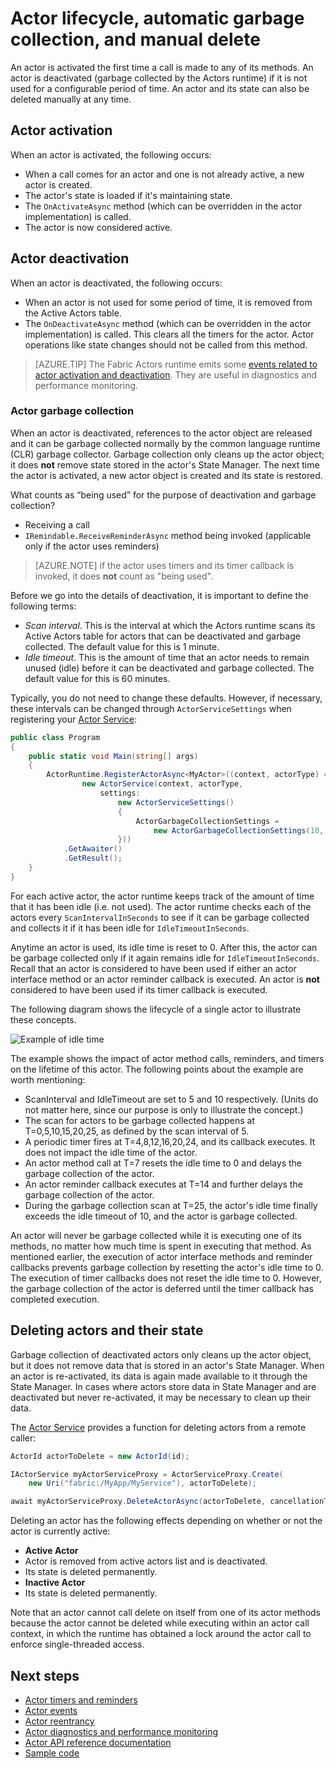 <properties
   pageTitle="Reliable Actors lifecycle | Microsoft Azure"
   description="Explains Service Fabric Reliable Actor lifecycle, garbage collection, and manually deleting actors and their state"
   services="service-fabric"
   documentationCenter=".net"
   authors="amanbha"
   manager="timlt"
   editor="vturecek"/>

<tags
   ms.service="service-fabric"
   ms.devlang="dotnet"
   ms.topic="article"
   ms.tgt_pltfrm="NA"
   ms.workload="NA"
   ms.date="08/30/2016"
   ms.author="amanbha"/>


# Actor lifecycle, automatic garbage collection, and manual delete
An actor is activated the first time a call is made to any of its methods. An actor is deactivated (garbage collected by the Actors runtime) if it is not used for a configurable period of time. An actor and its state can also be deleted manually at any time.

## Actor activation

When an actor is activated, the following occurs:

- When a call comes for an actor and one is not already active, a new actor is created.
- The actor's state is loaded if it's maintaining state.
- The `OnActivateAsync` method (which can be overridden in the actor implementation) is called.
- The actor is now considered active.

## Actor deactivation

When an actor is deactivated, the following occurs:

- When an actor is not used for some period of time, it is removed from the Active Actors table.
- The `OnDeactivateAsync` method (which can be overridden in the actor implementation) is called. This clears all the timers for the actor. Actor operations like state changes should not be called from this method.

> [AZURE.TIP] The Fabric Actors runtime emits some [events related to actor activation and deactivation](service-fabric-reliable-actors-diagnostics.md#actor-activation-and-deactivation-events). They are useful in diagnostics and performance monitoring.

### Actor garbage collection
When an actor is deactivated, references to the actor object are released and it can be garbage collected normally by the common language runtime (CLR) garbage collector. Garbage collection only cleans up the actor object; it does **not** remove state stored in the actor's State Manager. The next time the actor is activated, a new actor object is created and its state is restored.

What counts as “being used” for the purpose of deactivation and garbage collection?

- Receiving a call
- `IRemindable.ReceiveReminderAsync` method being invoked (applicable only if the actor uses reminders)

> [AZURE.NOTE] if the actor uses timers and its timer callback is invoked, it does **not** count as "being used".

Before we go into the details of deactivation, it is important to define the following terms:

- *Scan interval*. This is the interval at which the Actors runtime scans its Active Actors table for actors that can be deactivated and garbage collected. The default value for this is 1 minute.
- *Idle timeout*. This is the amount of time that an actor needs to remain unused (idle) before it can be deactivated and garbage collected. The default value for this is 60 minutes.

Typically, you do not need to change these defaults. However, if necessary, these intervals can be changed through `ActorServiceSettings` when registering your [Actor Service](service-fabric-reliable-actors-platform.md):

```csharp
public class Program
{
    public static void Main(string[] args)
    {
        ActorRuntime.RegisterActorAsync<MyActor>((context, actorType) =>
                new ActorService(context, actorType,
                    settings:
                        new ActorServiceSettings()
                        {
                            ActorGarbageCollectionSettings =
                                new ActorGarbageCollectionSettings(10, 2)
                        }))
            .GetAwaiter()
            .GetResult();
    }
}
```

For each active actor, the actor runtime keeps track of the amount of time that it has been idle (i.e. not used). The actor runtime checks each of the actors every `ScanIntervalInSeconds` to see if it can be garbage collected and collects it if it has been idle for `IdleTimeoutInSeconds`.

Anytime an actor is used, its idle time is reset to 0. After this, the actor can be garbage collected only if it again remains idle for `IdleTimeoutInSeconds`. Recall that an actor is considered to have been used if either an actor interface method or an actor reminder callback is executed. An actor is **not** considered to have been used if its timer callback is executed.

The following diagram shows the lifecycle of a single actor to illustrate these concepts.

![Example of idle time][1]

The example shows the impact of actor method calls, reminders, and timers on the lifetime of this actor. The following points about the example are worth mentioning:

- ScanInterval and IdleTimeout are set to 5 and 10 respectively. (Units do not matter here, since our purpose is only to illustrate the concept.)
- The scan for actors to be garbage collected happens at T=0,5,10,15,20,25, as defined by the scan interval of 5.
- A periodic timer fires at T=4,8,12,16,20,24, and its callback executes. It does not impact the idle time of the actor.
- An actor method call at T=7 resets the idle time to 0 and delays the garbage collection of the actor.
- An actor reminder callback executes at T=14 and further delays the garbage collection of the actor.
- During the garbage collection scan at T=25, the actor's idle time finally exceeds the idle timeout of 10, and the actor is garbage collected.

An actor will never be garbage collected while it is executing one of its methods, no matter how much time is spent in executing that method. As mentioned earlier, the execution of actor interface methods and reminder callbacks prevents garbage collection by resetting the actor's idle time to 0. The execution of timer callbacks does not reset the idle time to 0. However, the garbage collection of the actor is deferred until the timer callback has completed execution.

## Deleting actors and their state

Garbage collection of deactivated actors only cleans up the actor object, but it does not remove data that is stored in an actor's State Manager. When an actor is re-activated, its data is again made available to it through the State Manager. In cases where actors store data in State Manager and are deactivated but never re-activated, it may be necessary to clean up their data.

The [Actor Service](service-fabric-reliable-actors-platform.md) provides a function for deleting actors from a remote caller:

```csharp
ActorId actorToDelete = new ActorId(id);

IActorService myActorServiceProxy = ActorServiceProxy.Create(
    new Uri("fabric:/MyApp/MyService"), actorToDelete);

await myActorServiceProxy.DeleteActorAsync(actorToDelete, cancellationToken)
```

Deleting an actor has the following effects depending on whether or not the actor is currently active:
- **Active Actor**
 - Actor is removed from active actors list and is deactivated.
 - Its state is deleted permanently.
- **Inactive Actor**
 - Its state is deleted permanently.

Note that an actor cannot call delete on itself from one of its actor methods because the actor cannot be deleted while executing within an actor call context, in which the runtime has obtained a lock around the actor call to enforce single-threaded access.

## Next steps
 - [Actor timers and reminders](service-fabric-reliable-actors-timers-reminders.md)
 - [Actor events](service-fabric-reliable-actors-events.md)
 - [Actor reentrancy](service-fabric-reliable-actors-reentrancy.md)
 - [Actor diagnostics and performance monitoring](service-fabric-reliable-actors-diagnostics.md)
 - [Actor API reference documentation](https://msdn.microsoft.com/library/azure/dn971626.aspx)
 - [Sample code](https://github.com/Azure/servicefabric-samples)


<!--Image references-->
[1]: ./media/service-fabric-reliable-actors-lifecycle/garbage-collection.png
